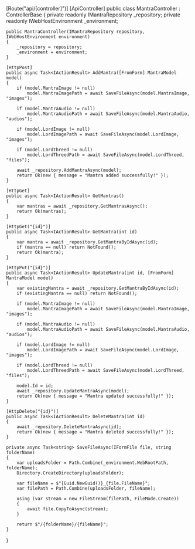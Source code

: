 [Route("api/[controller]")]
[ApiController]
public class MantraController : ControllerBase
{
    private readonly IMantraRepository _repository;
    private readonly IWebHostEnvironment _environment;

    public MantraController(IMantraRepository repository, IWebHostEnvironment environment)
    {
        _repository = repository;
        _environment = environment;
    }

    [HttpPost]
    public async Task<IActionResult> AddMantra([FromForm] MantraModel model)
    {
        if (model.MantraImage != null)
            model.MantraImagePath = await SaveFileAsync(model.MantraImage, "images");

        if (model.MantraAudio != null)
            model.MantraAudioPath = await SaveFileAsync(model.MantraAudio, "audios");

        if (model.LordImage != null)
            model.LordImagePath = await SaveFileAsync(model.LordImage, "images");

        if (model.LordThreed != null)
            model.LordThreedPath = await SaveFileAsync(model.LordThreed, "files");

        await _repository.AddMantraAsync(model);
        return Ok(new { message = "Mantra added successfully!" });
    }

    [HttpGet]
    public async Task<IActionResult> GetMantras()
    {
        var mantras = await _repository.GetMantrasAsync();
        return Ok(mantras);
    }

    [HttpGet("{id}")]
    public async Task<IActionResult> GetMantra(int id)
    {
        var mantra = await _repository.GetMantraByIdAsync(id);
        if (mantra == null) return NotFound();
        return Ok(mantra);
    }

    [HttpPut("{id}")]
    public async Task<IActionResult> UpdateMantra(int id, [FromForm] MantraModel model)
    {
        var existingMantra = await _repository.GetMantraByIdAsync(id);
        if (existingMantra == null) return NotFound();

        if (model.MantraImage != null)
            model.MantraImagePath = await SaveFileAsync(model.MantraImage, "images");

        if (model.MantraAudio != null)
            model.MantraAudioPath = await SaveFileAsync(model.MantraAudio, "audios");

        if (model.LordImage != null)
            model.LordImagePath = await SaveFileAsync(model.LordImage, "images");

        if (model.LordThreed != null)
            model.LordThreedPath = await SaveFileAsync(model.LordThreed, "files");

        model.Id = id;
        await _repository.UpdateMantraAsync(model);
        return Ok(new { message = "Mantra updated successfully!" });
    }

    [HttpDelete("{id}")]
    public async Task<IActionResult> DeleteMantra(int id)
    {
        await _repository.DeleteMantraAsync(id);
        return Ok(new { message = "Mantra deleted successfully!" });
    }

    private async Task<string> SaveFileAsync(IFormFile file, string folderName)
    {
        var uploadsFolder = Path.Combine(_environment.WebRootPath, folderName);
        Directory.CreateDirectory(uploadsFolder);

        var fileName = $"{Guid.NewGuid()}_{file.FileName}";
        var filePath = Path.Combine(uploadsFolder, fileName);

        using (var stream = new FileStream(filePath, FileMode.Create))
        {
            await file.CopyToAsync(stream);
        }

        return $"/{folderName}/{fileName}";
    }
}
